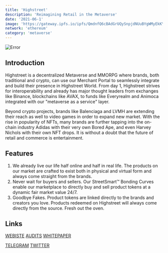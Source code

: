 ```yaml
---
title: 'Highstreet'
description: 'Reimagining Retail in the Metaverse'
date: '2021-06-1'
image: 'https://gateway.ipfs.io/ipfs/QmdnfQ6cBAdGrUQySnpjdNUuBYgWMyEkKYY726HZASHxfx'
network: 'ethereum'
category: 'metaverse'
---
```


![Error](https://gateway.ipfs.io/ipfs/QmPnBFV53mJwyrDEnxQdLpvVd6JKqe8siMoqjGfeKaSCpp)

## Introduction
Highstreet is a decentralized Metaverse and MMORPG where brands, both traditional and crypto, can use our Merchant Portal to seamlessly integrate and build their presence in Highstreet World. From day 1, Highstreet strives for interoperability and already has major thought leaders from exchanges like Binance, blockchains like AVAX, to funds like Everyrealm and Animoca integrated with our "metaverse as a service" layer.

Beyond crypto projects, brands like Balenciaga and LVMH are extending their reach as well to video games in order to expand new market. With the rise in popularity of NFTs, many brands are further tapping into the on-chain industry Adidas with their very own Bored Ape, and even Harvey Nichols with their own NFT drops. It is without a doubt that the future of retail and commerce is entertainment. 

## Features
1. We already live our life half online and half in real life. The products on our market are crafted to exist both in physical and virtual form and always come straight from the brands.
2. Never wait for buyers and sellers. Our StreetSmart™ Bonding Curves enable our marketplace to directly buy and sell product tokens at a dynamic fair market value 24/7.
3. Goodbye Fakes. Product tokens are linked directly to the brands and creators you love. Products redeemed on Highstreet will always come directly from the source. Fresh out the oven.

## Links

[WEBISTE](https://www.highstreet.market/)
[AUDITS](https://www.certik.com/projects/highstreet)
[WHITEPAPER](https://highstreet.gitbook.io/highstreet-whitepaper/)

[TELEGRAM](https://t.me/highstreetworld)
[TWITTER](https://twitter.com/highstreetworld)